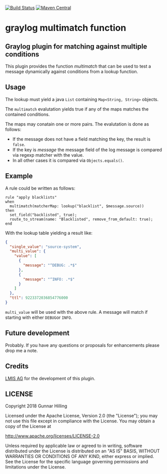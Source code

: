 [![Build Status](https://travis-ci.org/guhilling/graylog-plugin-function-multimatch.svg?branch=master)](https://travis-ci.org/guhilling/graylog-plugin-function-multimatch)
[![Maven Central](https://img.shields.io/maven-central/v/de.hilling.graylog/graylog-plugin-function-multimatch.svg)](http://search.maven.org/#search|gav|1|g:"de.hilling.graylog"%20AND%20a:"graylog-plugin-function-multimatch")

# graylog multimatch function

## Graylog plugin for matching against multiple conditions

This plugin provides the function _multimatch_ that can be used to test a message dynamically against
conditions from a lookup function.

## Usage

The lookup must yield a java `List` containing `Map<String, String>` objects.

The `multimatch` evalutation yields true if any of the maps matches the contained conditions.

The maps may conatain one or more pairs. The evalutation is done as follows:

* If the message does not have a field matching the key, the result is `false`.
* If the key is _message_ the message field of the log message is compared via regexp matcher with the value.
* In all other cases it is compared via `Objects.equals()`.

## Example

A rule could be written as follows:

```
rule "apply blacklists"
when
  multimatch(matcherMap: lookup("blacklist", $message.source))
then
  set_field("backlisted", true);
  route_to_stream(name: "Blacklisted", remove_from_default: true);
end
```

With the lookup table yielding a result like:

```json
{
  "single_value": "source-system",
  "multi_value": {
    "value": [
      {
        "message": "^DEBUG: .*$"
      },
      {
        "message": "^INFO: .*$"
      }
    ]
  },
  "ttl": 9223372036854776000
}
```

`multi_value` will be used with the above rule. A message will match if starting with either `DEBUG`or `INFO`.

## Future development

Probably.
If you have any questions or proposals for enhancements please drop me a note.


## Credits

[LMIS AG](https://www.lmis.de) for the development of this plugin.

## LICENSE

 Copyright 2018 Gunnar Hilling

   Licensed under the Apache License, Version 2.0 (the "License");
   you may not use this file except in compliance with the License.
   You may obtain a copy of the License at

   http://www.apache.org/licenses/LICENSE-2.0

   Unless required by applicable law or agreed to in writing, software
   distributed under the License is distributed on an "AS IS" BASIS,
   WITHOUT WARRANTIES OR CONDITIONS OF ANY KIND, either express or implied.
   See the License for the specific language governing permissions and
   limitations under the License.

